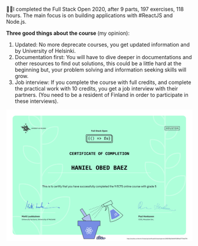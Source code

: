 🧑‍🎓I completed the Full Stack Open 2020, after 9 parts, 197 exercises, 118 hours. The main focus is on building applications with #ReactJS and Node.js.

<b>Three good things about the course </b> (my opinion):

1. Updated: No more deprecate courses, you get updated information and by University of Helsinki.
2. Documentation first: You will have to dive deeper in documentations and other resources to find out solutions, this could be a little hard at the beginning but, your problem solving and information seeking skills will grow.
3. Job interview: If you complete the course with full credits, and complete the practical work with 10 credits, you get a job interview with their partners. (You need to be a resident of Finland in order to participate in these interviews).

![alt fullstackopen](https://github.com/NoobBaez/Full-stack-open-2020/blob/master/certificate-fullstack.png)
